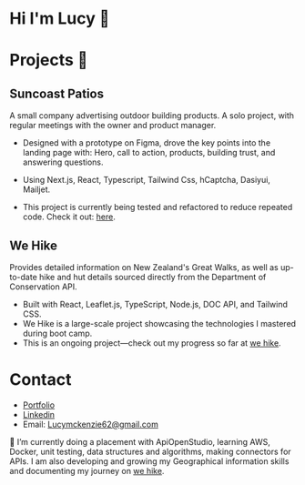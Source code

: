 # Hi I'm Lucy 👋

# Projects 🔭
## Suncoast Patios
A small company advertising outdoor building products. A solo project, with regular meetings with the owner and product manager.

- Designed with a prototype on Figma, drove the key points into the landing page with: Hero, call to action, products, building trust, and answering questions.
- Using Next.js, React, Typescript, Tailwind Css, hCaptcha, Dasiyui, Mailjet.

- This project is currently being tested and refactored to reduce repeated code. Check it out: [here](https://suncoastpatios.co.nz/).
  
## We Hike
Provides detailed information on New Zealand's Great Walks, as well as up-to-date hike and hut details sourced directly from the Department of Conservation API. 

- Built with React, Leaflet.js, TypeScript, Node.js, DOC API, and Tailwind CSS. 
- We Hike is a large-scale project showcasing the technologies I mastered during boot camp.
- This is an ongoing project—check out my progress so far at [we hike](https://www.wehikenewzealand.com/).

# Contact 
- [Portfolio](https://lucymckenziedev.com/)
- [Linkedin](https://www.linkedin.com/in/lucy-mckenzie-a08781317/)
- Email: Lucymckenzie62@gmail.com

🌱 I’m currently doing a placement with ApiOpenStudio, learning AWS, Docker, unit testing, data structures and algorithms, making connectors for APIs. I am also developing and growing my Geographical information skills and documenting my journey on [we hike](https://www.wehikenewzealand.com/).


